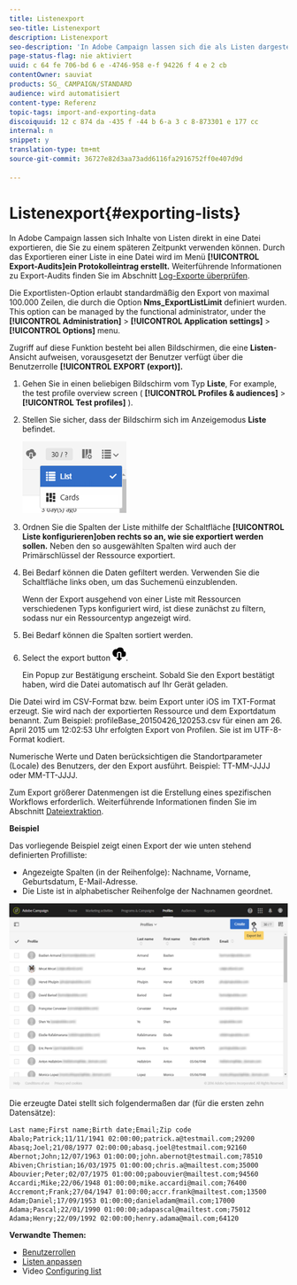 ```yaml
---
title: Listenexport
seo-title: Listenexport
description: Listenexport
seo-description: 'In Adobe Campaign lassen sich die als Listen dargestellten Daten direkt von einem Übersichtsbildschirm in eine Datei exportieren, die Sie zu einem späteren Zeitpunkt verwenden können. '
page-status-flag: nie aktiviert
uuid: c 64 fe 706-bd 6 e -4746-958 e-f 94226 f 4 e 2 cb
contentOwner: sauviat
products: SG_ CAMPAIGN/STANDARD
audience: wird automatisiert
content-type: Referenz
topic-tags: import-and-exporting-data
discoiquuid: 12 c 874 da -435 f -44 b 6-a 3 c 8-873301 e 177 cc
internal: n
snippet: y
translation-type: tm+mt
source-git-commit: 36727e82d3aa73add6116fa2916752ff0e407d9d

---
```



# Listenexport{#exporting-lists}

In Adobe Campaign lassen sich Inhalte von Listen direkt in eine Datei exportieren, die Sie zu einem späteren Zeitpunkt verwenden können. Durch das Exportieren einer Liste in eine Datei wird im Menü **[!UICONTROL Export-Audits]ein Protokolleintrag erstellt.** Weiterführende Informationen zu Export-Audits finden Sie im Abschnitt [Log-Exporte überprüfen](../../administration/using/auditing-export-logs.md).

Die Exportlisten-Option erlaubt standardmäßig den Export von maximal 100.000 Zeilen, die durch die Option **Nms_ExportListLimit** definiert wurden. This option can be managed by the functional administrator, under the **[!UICONTROL Administration]** &gt; **[!UICONTROL Application settings]** &gt; **[!UICONTROL Options]** menu.

Zugriff auf diese Funktion besteht bei allen Bildschirmen, die eine **Listen**-Ansicht aufweisen, vorausgesetzt der Benutzer verfügt über die Benutzerrolle **[!UICONTROL EXPORT (export)].**

1. Gehen Sie in einen beliebigen Bildschirm vom Typ **Liste**, For example, the test profile overview screen ( **[!UICONTROL Profiles &amp; audiences]** &gt; **[!UICONTROL Test profiles]** ).
1. Stellen Sie sicher, dass der Bildschirm sich im Anzeigemodus **Liste** befindet.

   ![](assets/export_list_mode_switch.png)

1. Ordnen Sie die Spalten der Liste mithilfe der Schaltfläche **[!UICONTROL Liste konfigurieren]oben rechts so an, wie sie exportiert werden sollen.** Neben den so ausgewählten Spalten wird auch der Primärschlüssel der Ressource exportiert.
1. Bei Bedarf können die Daten gefiltert werden. Verwenden Sie die Schaltfläche links oben, um das Suchemenü einzublenden.

   Wenn der Export ausgehend von einer Liste mit Ressourcen verschiedenen Typs konfiguriert wird, ist diese zunächst zu filtern, sodass nur ein Ressourcentyp angezeigt wird.

1. Bei Bedarf können die Spalten sortiert werden.
1. Select the export button ![](assets/exportlistbutton.png).

   Ein Popup zur Bestätigung erscheint. Sobald Sie den Export bestätigt haben, wird die Datei automatisch auf Ihr Gerät geladen.

Die Datei wird im CSV-Format bzw. beim Export unter iOS im TXT-Format erzeugt. Sie wird nach der exportierten Ressource und dem Exportdatum benannt. Zum Beispiel: profileBase_20150426_120253.csv für einen am 26. April 2015 um 12:02:53 Uhr erfolgten Export von Profilen. Sie ist im UTF-8-Format kodiert.

Numerische Werte und Daten berücksichtigen die Standortparameter (Locale) des Benutzers, der den Export ausführt. Beispiel: TT-MM-JJJJ oder MM-TT-JJJJ.

Zum Export größerer Datenmengen ist die Erstellung eines spezifischen Workflows erforderlich. Weiterführende Informationen finden Sie im Abschnitt [Dateiextraktion](../../automating/using/extract-file.md).

**Beispiel**

Das vorliegende Beispiel zeigt einen Export der wie unten stehend definierten Profilliste:

* Angezeigte Spalten (in der Reihenfolge): Nachname, Vorname, Geburtsdatum, E-Mail-Adresse.
* Die Liste ist in alphabetischer Reihenfolge der Nachnamen geordnet.

![](assets/export_list_example1.png)

Die erzeugte Datei stellt sich folgendermaßen dar (für die ersten zehn Datensätze):

```
Last name;First name;Birth date;Email;Zip code
Abalo;Patrick;11/11/1941 02:00:00;patrick.a@testmail.com;29200
Abasq;Joel;21/08/1977 02:00:00;abasq.joel@testmail.com;92160
Abernot;John;12/07/1963 01:00:00;john.abernot@testmail.com;78510
Abiven;Christian;16/03/1975 01:00:00;chris.a@mailtest.com;35000
Abouvier;Peter;02/07/1975 01:00:00;pabouvier@mailtest.com;94560
Accardi;Mike;22/06/1948 01:00:00;mike.accardi@mail.com;76400
Accremont;Frank;27/04/1947 01:00:00;accr.frank@mailtest.com;13500
Adam;Daniel;17/09/1953 01:00:00;danieladam@mail.com;17000
Adama;Pascal;22/01/1990 01:00:00;adapascal@mailtest.com;75012
Adama;Henry;22/09/1992 02:00:00;henry.adama@mail.com;64120
```

**Verwandte Themen:**

* [Benutzerrollen](../../administration/using/list-of-roles.md)
* [Listen anpassen](../../start/using/customizing-lists.md)
* Video [Configuring list](https://helpx.adobe.com/campaign/kt/acs/using/acs-configuring-a-list-feature-video-setup.html)

